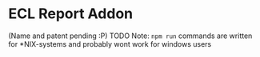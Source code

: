 # ECL Report Addon
(Name and patent pending :P)
TODO
Note: `npm run` commands are written for *NIX-systems and probably wont work for windows users